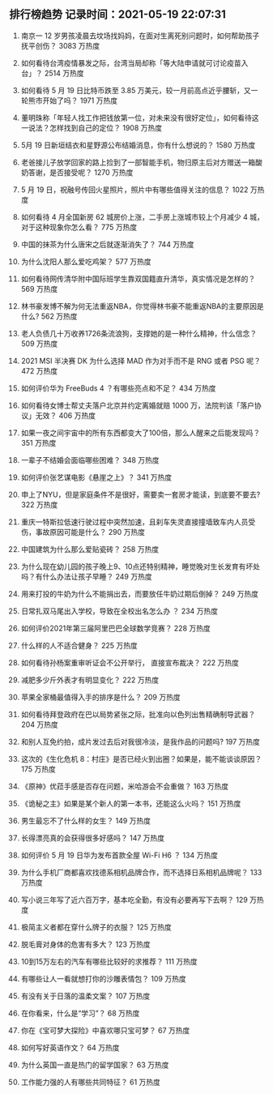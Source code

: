 
## 排行榜趋势 记录时间：2021-05-19 22:07:31
  
  1. 南京一 12 岁男孩凌晨去坟场找妈妈，在面对生离死别问题时，如何帮助孩子抚平创伤？ 3083 万热度
    
  2. 如何看待台湾疫情暴发之际，台湾当局却称「等大陆申请就可讨论疫苗入台」？ 2514 万热度
    
  3. 如何看待 5 月 19 日比特币跌至 3.85 万美元，较一月前高点近乎腰斩，又一轮熊市开始了吗？ 1971 万热度
    
  4. 董明珠称「年轻人找工作把钱放第一位，对未来没有很好定位」，如何看待这一说法？怎样找到自己的定位？ 1908 万热度
    
  5. 5月 19 日新垣结衣和星野源公布结婚消息，你有什么想说的？ 1580 万热度
    
  6. 老爸接儿子放学回家的路上捡到了一部智能手机，物归原主后对方赠送一箱酸奶答谢，是否接受呢？ 1270 万热度
    
  7. 5 月 19 日，祝融号传回火星照片，照片中有哪些值得关注的信息？ 1022 万热度
    
  8. 如何看待 4 月全国新房 62 城房价上涨，二手房上涨城市较上个月减少 4 城，对于这种现象你怎么看？ 775 万热度
    
  9. 中国的抹茶为什么唐宋之后就逐渐消失了？ 744 万热度
    
  10. 为什么沈阳人那么爱吃鸡架？ 577 万热度
    
  11. 如何看待网传清华附中国际班学生靠双国籍直升清华，真实情况是怎样的？ 569 万热度
    
  12. 林书豪发博不解为何无法重返NBA，你觉得林书豪不能重返NBA的主要原因是什么? 562 万热度
    
  13. 老人负债几十万收养1726条流浪狗，支撑她的是一种什么精神，什么信念？ 509 万热度
    
  14. 2021 MSI 半决赛 DK 为什么选择 MAD 作为对手而不是 RNG 或者 PSG 呢？ 472 万热度
    
  15. 如何评价华为 FreeBuds 4 ？有哪些亮点和不足？ 434 万热度
    
  16. 如何看待女博士帮丈夫落户北京并约定离婚就赔 1000 万，法院判该「落户协议」无效？ 406 万热度
    
  17. 如果一夜之间宇宙中的所有东西都变大了100倍，那么人醒来之后能发现吗？ 351 万热度
    
  18. 一辈子不结婚会面临哪些困难？ 348 万热度
    
  19. 如何评价张艺谋电影《悬崖之上》？ 341 万热度
    
  20. 申上了NYU，但是家庭条件不是很好，需要卖一套房才能读，到底要不要去? 322 万热度
    
  21. 重庆一特斯拉低速行驶过程中突然加速，且刹车失灵直接撞墙致车内人员受伤，事故原因可能是什么？ 290 万热度
    
  22. 中国建筑为什么那么爱贴瓷砖？ 258 万热度
    
  23. 为什么现在幼儿园的孩子晚上9、10点还特别精神，睡觉晚对生长发育有坏处吗？有什么办法让孩子早睡？ 249 万热度
    
  24. 用来打投的牛奶为什么不能捐出去，而要放任牛奶过期后倒掉？ 249 万热度
    
  25. 日常扎双马尾出入学校，导致在全校出名怎么办 ？ 234 万热度
    
  26. 如何评价2021年第三届阿里巴巴全球数学竞赛？ 228 万热度
    
  27. 什么样的人不适合健身？ 225 万热度
    
  28. 如何看待孙杨案重审听证会不公开举行， 直接宣布裁决？ 222 万热度
    
  29. 减肥多少斤外表才有明显变化？ 222 万热度
    
  30. 苹果全家桶最值得入手的排序是什么？ 209 万热度
    
  31. 如何看待拜登政府在巴以局势紧张之际，批准向以色列出售精确制导武器？ 204 万热度
    
  32. 和别人互免约拍，成片发过去后对我很冷淡，是我作品的问题吗? 197 万热度
    
  33. 这次的《生化危机 8：村庄》是否已经火到出圈？如果是，能不能谈谈原因？ 175 万热度
    
  34. 《原神》优菈手感是否存在问题，米哈游会不会重做？ 163 万热度
    
  35. 《诡秘之主》如果是某个新人的第一本书，还能这么火吗？ 151 万热度
    
  36. 男生最忘不了什么样的女生？ 149 万热度
    
  37. 长得漂亮真的会获得很多好感吗？ 147 万热度
    
  38. 如何评价 5 月 19 日华为发布首款全屋 Wi-Fi H6 ？ 134 万热度
    
  39. 为什么手机厂商都喜欢找德系相机品牌合作，而不选择日系相机品牌呢？ 133 万热度
    
  40. 写小说三年写了近六百万字，基本吃全勤，有没有必要再写下去啊？ 129 万热度
    
  41. 极简主义者都在穿什么牌子的衣服？ 125 万热度
    
  42. 脱毛膏对身体的危害有多大？ 123 万热度
    
  43. 10到15万左右的汽车有哪些比较好的求推荐？ 111 万热度
    
  44. 有哪些让人一看就想打你的沙雕表情包？ 109 万热度
    
  45. 有没有关于日落的温柔文案？ 107 万热度
    
  46. 在你看来，什么是“学习”？ 68 万热度
    
  47. 你在《宝可梦大探险》中喜欢哪只宝可梦？ 67 万热度
    
  48. 如何写好英语作文？ 64 万热度
    
  49. 为什么英国一直是热门的留学国家？ 63 万热度
    
  50. 工作能力强的人有哪些共同特征？ 61 万热度
    